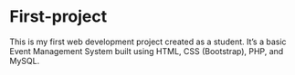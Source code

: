 # First-project
This is my first web development project created as a student. It’s a basic Event Management System built using HTML, CSS (Bootstrap), PHP, and MySQL.
